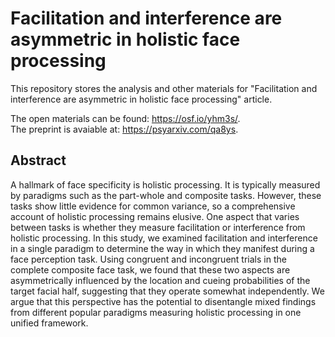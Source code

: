 # Facilitation and interference are asymmetric in holistic face processing

This repository stores the analysis and other materials for "Facilitation and interference are asymmetric in holistic face processing" article. 

The open materials can be found: https://osf.io/yhm3s/.   
The preprint is avaiable at: https://psyarxiv.com/qa8ys.

## Abstract

A hallmark of face specificity is holistic processing. It is typically measured by paradigms such as the part-whole and composite tasks. However, these tasks show little evidence for common variance, so a comprehensive account of holistic processing remains elusive. One aspect that varies between tasks is whether they measure facilitation or interference from holistic processing. In this study, we examined facilitation and interference in a single paradigm to determine the way in which they manifest during a face perception task. Using congruent and incongruent trials in the complete composite face task, we found that these two aspects are asymmetrically influenced by the location and cueing probabilities of the target facial half, suggesting that they operate somewhat independently. We argue that this perspective has the potential to disentangle mixed findings from different popular paradigms measuring holistic processing in one unified framework.


